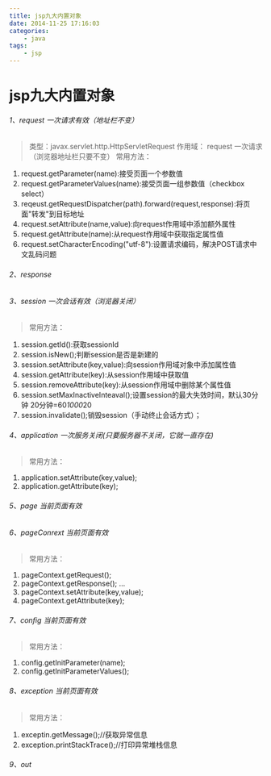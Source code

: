 ```yaml
---
title: jsp九大内置对象
date: 2014-11-25 17:16:03
categories:
	- java
tags:
	- jsp
---
```

# jsp九大内置对象
######  1、request 一次请求有效（地址栏不变）
 > 	类型：javax.servlet.http.HttpServletRequest
 > 	作用域： request  一次请求（浏览器地址栏只要不变）
 > 	常用方法：
1. 	request.getParameter(name):接受页面一个参数值
2. 	request.getParameterValues(name):接受页面一组参数值（checkbox select）
3. 	reqeust.getRequestDispatcher(path).forward(request,response):将页面"转发"到目标地址
4. request.setAttribute(name,value):向request作用域中添加额外属性
5. request.getAttribute(name):从request作用域中获取指定属性值
6. request.setCharacterEncoding("utf-8"):设置请求编码，解决POST请求中文乱码问题

<!-- more -->

###### 2、response
###### 3、session	一次会话有效（浏览器关闭）
 > 常用方法：
1. session.getId():获取sessionId
2. session.isNew();判断session是否是新建的
3. session.setAttribute(key,value):向session作用域对象中添加属性值
4.	session.getAttribute(key):从session作用域中获取值
5. session.removeAttribute(key):从session作用域中删除某个属性值
6. session.setMaxInactiveInteaval();设置session的最大失效时间，默认30分钟 20分钟=60*1000*20
7. session.invalidate();销毁session（手动终止会话方式）；

###### 4、application 一次服务关闭(只要服务器不关闭，它就一直存在)
 > 常用方法：
1. application.setAttribute(key,value);
2. application.getAttribute(key);

###### 5、page	当前页面有效
###### 6、pageConrext 当前页面有效
 > 常用方法：
1. pageContext.getRequest();
2. pageContext.getResponse();
 	...
3. pageContext.setAttribute(key,value);
4. pageContext.getAttribute(key);

###### 7、config 当前页面有效
 > 常用方法：
1.	config.getInitParameter(name);
2. 	config.getInitParameterValues();

###### 8、exception 当前页面有效
 > 常用方法：
1. 	exceptin.getMessage();//获取异常信息
2. 	exception.printStackTrace();//打印异常堆栈信息

###### 9、out